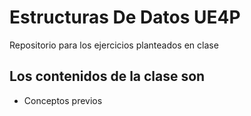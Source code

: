 # Estructuras De Datos UE4P
Repositorio para los ejercicios planteados en clase

## Los contenidos de la clase son

- Conceptos previos
